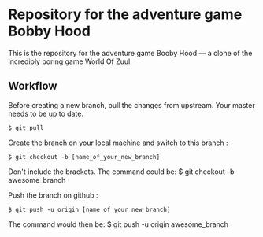# Repository for the adventure game Bobby Hood

This is the repository for the adventure game Booby Hood — a clone of the incredibly boring game World Of Zuul.

## Workflow

Before creating a new branch, pull the changes from upstream. Your master needs to be up to date.

```
$ git pull
```

Create the branch on your local machine and switch to this branch :
```
$ git checkout -b [name_of_your_new_branch]
```
Don't include the brackets. The command could be: $ git checkout -b awesome_branch

Push the branch on github :

```
$ git push -u origin [name_of_your_new_branch]
```
The command would then be: $ git push -u origin awesome_branch